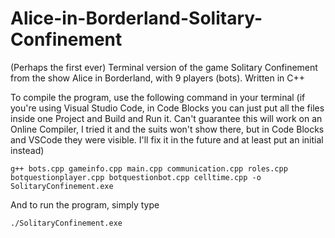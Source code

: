 # Alice-in-Borderland-Solitary-Confinement
(Perhaps the first ever) Terminal version of the game Solitary Confinement from the show Alice in Borderland, with 9 players (bots). Written in C++

To compile the program, use the following command in your terminal (if you're using Visual Studio Code, in Code Blocks you can just put all the files inside one Project and Build and Run it. Can't guarantee this will work on an Online Compiler, I tried it and the suits won't show there, but in Code Blocks and VSCode they were visible. I'll fix it in the future and at least put an initial instead)

```
g++ bots.cpp gameinfo.cpp main.cpp communication.cpp roles.cpp botquestionplayer.cpp botquestionbot.cpp celltime.cpp -o SolitaryConfinement.exe
```

And to run the program, simply type

```
./SolitaryConfinement.exe
```

